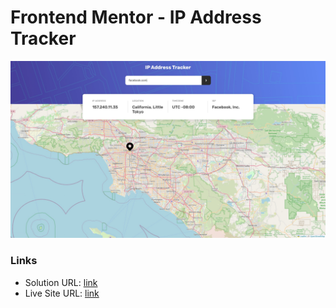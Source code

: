 # Frontend Mentor - IP Address Tracker

![Design preview for the Calculator app coding challenge](./screenshot.jpg)

### Links

- Solution URL: [link](https://github.com/13NOONE37/IP-Address-Tracker)
- Live Site URL: [link](https://13noone37.github.io/IP-Address-Tracker/)
